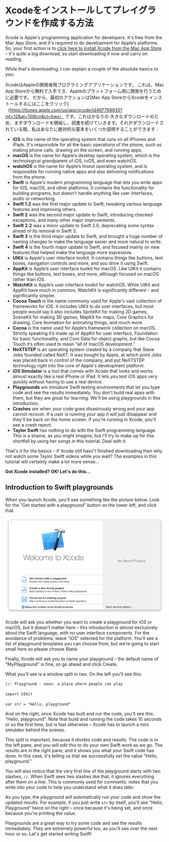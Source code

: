 # Xcodeをインストールしてプレイグラウンドを作成する方法

Xcode is Apple's programming application for developers. It's free from the Mac App Store, and it's required to do development for Apple’s platforms. So, your first action is to [click here to install Xcode from the Mac App Store](https://itunes.apple.com/us/app/xcode/id497799835?mt=12&at=10l8cn&ct=hws) – it's quite a big download, so start downloading it now and carry on reading.

While that's downloading, I can explain a couple of the absolute basics to you:

XcodeはAppleの開発者用プログラミングアプリケーションです。 これは、Mac App Storeから無料で入手でき、Appleのプラットフォーム用に開発を行うために必要です。 だから、最初のアクションは[Mac App StoreからXcodeをインストールするにはここをクリック]（https://itunes.apple.com/us/app/xcode/id497799835?mt=12&at=10l8cn&ct=hws） です。これはかなりの 大きなダウンロードのため、まずダウンロードを開始し、読書を続けていきます。それがダウンロードされている間、私はあなたに絶対的な基本をいくつか説明することができます：

- **iOS** is the name of the operating system that runs on all iPhones and iPads. It's responsible for all the basic operations of the phone, such as making phone calls, drawing on the screen, and running apps.
- **macOS** is the name for Apple’s desktop operating system, which is the technological grandparent of iOS, tvOS, and even watchOS.
- **watchOS** is the name for Apple’s tiniest operating system, and is responsible for running native apps and also delivering notifications from the phone.
- **Swift** is Apple's modern programming language that lets you write apps for iOS, macOS, and other platforms. It contains the functionality for building programs, but doesn't handle anything like user interfaces, audio or networking.
- **Swift 1.2** was the first major update to Swift, tweaking various language features and improving others.
- **Swift 2** was the second major update to Swift, introducing checked exceptions, and many other major improvements.
- **Swift 2.2** was a minor update to Swift 2.0, deprecating some syntax ahead of its removal in Swift 3.
- **Swift 3** is the third major update to Swift, and brought a huge number of naming changes to make the language easier and more natural to write.
- **Swift 4** is the fourth major update to Swift, and focused mainly on new features that helped make the language more expressive.
- **UIKit** is Apple's user interface toolkit. It contains things like buttons, text boxes, navigation controls and more, and you drive it using Swift.
- **AppKit** is Apple’s user interface toolkit for macOS. Like UIKit it contains things like buttons, text boxes, and more, although focused on macOS rather than iOS.
- **WatchKit** is Apple’s user interface toolkit for watchOS. While UIKit and AppKit have much in common, WatchKit is significantly different – and significantly simpler.
- **Cocoa Touch** is the name commonly used for Apple's vast collection of frameworks for iOS. It includes UIKit to do user interfaces, but most people would say it also includes SpriteKit for making 2D games, SceneKit for making 3D games, MapKit for maps, Core Graphics for drawing, Core Animation for animating things, and much more.
- **Cocoa** is the name used for Apple’s framework collection on macOS. Strictly speaking it’s made up of AppKit for user interface, Foundation for basic functionality, and Core Data for object graphs, but like Cocoa Touch it’s often used to mean “all of macOS development.”
- **NeXTSTEP** is an operating system created by a company that Steve Jobs founded called NeXT. It was bought by Apple, at which point Jobs was placed back in control of the company, and put NeXTSTEP technology right into the core of Apple's development platform.
- **iOS Simulator** is a tool that comes with Xcode that looks and works almost exactly like a real iPhone or iPad. It lets you test iOS apps very quickly without having to use a real device.
- **Playgrounds** are miniature Swift testing environments that let you type code and see the results immediately. You don't build real apps with them, but they are great for learning. We'll be using playgrounds in this introduction.
- **Crashes** are when your code goes disastrously wrong and your app cannot recover. If a user is running your app it will just disappear and they'll be back on the home screen. If you're running in Xcode, you'll see a crash report.
- **Taylor Swift** has nothing to do with the Swift programming language. This is a shame, as you might imagine, but I'll try to make up for this shortfall by using her songs in this tutorial. Deal with it.

That's it for the basics – if Xcode still hasn't finished downloading then why not watch some Taylor Swift videos while you wait? The examples in this tutorial will certainly make a lot more sense…

**Got Xcode installed? OK! Let's do this…**

## Introduction to Swift playgrounds

When you launch Xcode, you'll see something like the picture below. Look for the "Get started with a playground" button on the lower left, and click that. 

![When you launch Xcode you'll be asked what kind of project you want to make. Please choose Get Started with a Playground.](0-1.png)

Xcode will ask you whether you want to create a playground for iOS or macOS, but it doesn’t matter here – this introduction is almost exclusively about the Swift language, with no user interface components. For the avoidance of problems, leave “iOS” selected for the platform. You’ll see a list of playground templates you can choose from, but we’re going to start small here so please choose Blank.

Finally, Xcode will ask you to name your playground – the default name of "MyPlayground" is fine, so go ahead and click Create.

What you'll see is a window split in two. On the left you'll see this:

    //: Playground - noun: a place where people can play

    import UIKit

    var str = "Hello, playground"

And on the right, once Xcode has built and run the code, you'll see this: "Hello, playground". Note that build and running the code takes 10 seconds or so the first time, but is fast otherwise – Xcode has to launch a mini simulator behind the scenes.

This split is important, because it divides code and results. The code is in the left pane, and you will edit this to do your own Swift work as we go. The results are in the right pane, and it shows you what your Swift code has done. In this case, it's telling us that we successfully set the value "Hello, playground."

You will also notice that the very first line of the playground starts with two slashes, `//`. When Swift sees two slashes like that, it ignores everything after them on a line. This is commonly used for comments: notes that you write into your code to help you understand what it does later.

As you type, the playground will automatically run your code and show the updated results. For example, if you just write `str` by itself, you'll see "Hello, Playground" twice on the right – once because it's being set, and once because you're printing the value.

Playgrounds are a great way to try some code and see the results immediately. They are extremely powerful too, as you'll see over the next hour or so. Let's get started writing Swift!

